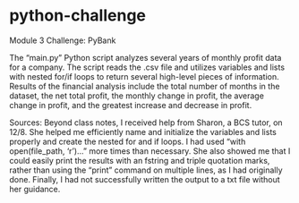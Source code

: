 # python-challenge

Module 3 Challenge: PyBank

The “main.py” Python script analyzes several years of monthly profit data for a company. The script reads the .csv file and utilizes variables and lists with nested for/if loops to return several high-level pieces of information. Results of the financial analysis include the total number of months in the dataset, the net total profit, the monthly change in profit, the average change in profit, and the greatest increase and decrease in profit.


Sources:
Beyond class notes, I received help from Sharon, a BCS tutor, on 12/8. She helped me efficiently name and initialize the variables and lists properly and create the nested for and if loops. I had used “with open(file_path, ‘r’)...” more times than necessary. She also showed me that I could easily print the results with an fstring and triple quotation marks, rather than using the “print” command on multiple lines, as I had originally done. Finally, I had not successfully written the output to a txt file without her guidance.
